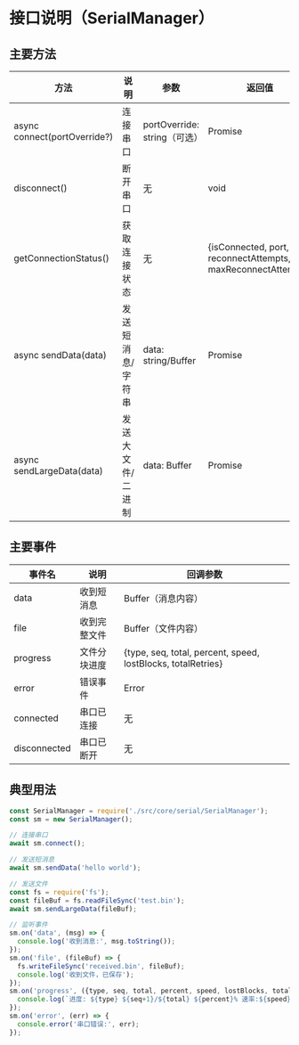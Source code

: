 # 接口说明（SerialManager）

## 主要方法

| 方法 | 说明 | 参数 | 返回值 |
|------|------|------|--------|
| async connect(portOverride?) | 连接串口 | portOverride: string（可选） | Promise<void> |
| disconnect() | 断开串口 | 无 | void |
| getConnectionStatus() | 获取连接状态 | 无 | {isConnected, port, reconnectAttempts, maxReconnectAttempts} |
| async sendData(data) | 发送短消息/字符串 | data: string/Buffer | Promise<void> |
| async sendLargeData(data) | 发送大文件/二进制 | data: Buffer | Promise<void> |

## 主要事件

| 事件名 | 说明 | 回调参数 |
|--------|------|----------|
| data | 收到短消息 | Buffer（消息内容） |
| file | 收到完整文件 | Buffer（文件内容） |
| progress | 文件分块进度 | {type, seq, total, percent, speed, lostBlocks, totalRetries} |
| error | 错误事件 | Error |
| connected | 串口已连接 | 无 |
| disconnected | 串口已断开 | 无 |

## 典型用法

```js
const SerialManager = require('./src/core/serial/SerialManager');
const sm = new SerialManager();

// 连接串口
await sm.connect();

// 发送短消息
await sm.sendData('hello world');

// 发送文件
const fs = require('fs');
const fileBuf = fs.readFileSync('test.bin');
await sm.sendLargeData(fileBuf);

// 监听事件
sm.on('data', (msg) => {
  console.log('收到消息:', msg.toString());
});
sm.on('file', (fileBuf) => {
  fs.writeFileSync('received.bin', fileBuf);
  console.log('收到文件，已保存');
});
sm.on('progress', ({type, seq, total, percent, speed, lostBlocks, totalRetries}) => {
  console.log(`进度: ${type} ${seq+1}/${total} ${percent}% 速率:${speed} 丢块:${lostBlocks} 重试:${totalRetries}`);
});
sm.on('error', (err) => {
  console.error('串口错误:', err);
});
``` 